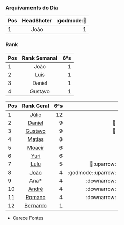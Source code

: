 ### Arquivaments do Dia
|Pos| HeadShoter  |:godmode::gun:|  
|:--|:--------:     |---:| 
| 1 | João         | 1  |

### Rank
|Pos| Rank Semanal |6ªs |  
|:--|:--------:    |---:| 
| 1 | João         | 1  |
| 2 | Luis         | 1  |
| 3 | Daniel         | 1  |
| 4 | Gustavo         | 1  |

|Pos| Rank Geral      |6ªs    |  |
|:--|:--------: |---:| ---:|
| 1 | [Júlio](https://www.linkedin.com/in/juliolpiva/)                              | 12 ||
| 2 | [Daniel](https://www.linkedin.com/in/mrdanielfsch/)                           | 9 |:basketball:|
| 3 | [Gustavo](https://www.linkedin.com/in/gustavo-deitos-bernardini-370264145/)   | 9 |:basketball:|
| 4 | [Matias](https://www.linkedin.com/in/deandreamatias/)                         | 8 ||
| 5 | [Moacir](https://www.linkedin.com/in/moacirosa/)                              | 6 ||
| 6 | [Yuri](https://www.linkedin.com/in/yuri-juppa-3285bb124/)                     | 6 ||
| 7 | [Lulu](https://www.linkedin.com/in/luis-felipe-90666758)                      | 5 |:basketball::uparrow:|
| 8| [João](https://www.linkedin.com/in/jo%C3%A3o-pedro-dos-reis-8923b0a9/)        | 4 |:godmode::uparrow:|
| 9 | Ana*                                                                          | 4 |:downarrow:|
| 10 | [André](https://github.com/Milack27)                                          | 4 |:downarrow:| 
| 11| [Romano](https://www.linkedin.com/in/romanosw/)                               | 4 |:downarrow:|  
| 12| [Bernardo](https://www.linkedin.com/in/bhpmurta/)                             | 1 |||
 * Carece Fontes

